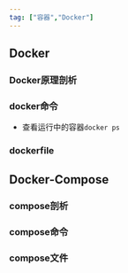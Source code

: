 ```yaml
---
tag: ["容器","Docker"]
---
```


## Docker
### Docker原理剖析
### docker命令
- 查看运行中的容器`docker ps`

### dockerfile

## Docker-Compose
### compose剖析
### compose命令
### compose文件